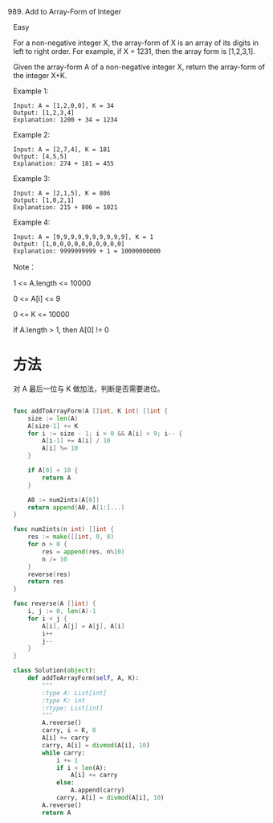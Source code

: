 989. Add to Array-Form of Integer

Easy

For a non-negative integer X, the array-form of X is an array of its digits in left to right order.  For example, if X = 1231, then the array form is [1,2,3,1].

Given the array-form A of a non-negative integer X, return the array-form of the integer X+K.

 

Example 1:

```
Input: A = [1,2,0,0], K = 34
Output: [1,2,3,4]
Explanation: 1200 + 34 = 1234
```
Example 2:

```
Input: A = [2,7,4], K = 181
Output: [4,5,5]
Explanation: 274 + 181 = 455
```
Example 3:

```
Input: A = [2,1,5], K = 806
Output: [1,0,2,1]
Explanation: 215 + 806 = 1021
```
Example 4:

```
Input: A = [9,9,9,9,9,9,9,9,9,9], K = 1
Output: [1,0,0,0,0,0,0,0,0,0,0]
Explanation: 9999999999 + 1 = 10000000000
```
 

Note：

1 <= A.length <= 10000

0 <= A[i] <= 9

0 <= K <= 10000

If A.length > 1, then A[0] != 0


# 方法
对 A 最后一位与 K 做加法，判断是否需要进位。


```go

func addToArrayForm(A []int, K int) []int {
	size := len(A)
	A[size-1] += K
	for i := size - 1; i > 0 && A[i] > 9; i-- {
		A[i-1] += A[i] / 10
		A[i] %= 10
	}

	if A[0] < 10 {
		return A
	}

	A0 := num2ints(A[0])
	return append(A0, A[1:]...)
}

func num2ints(n int) []int {
	res := make([]int, 0, 8)
	for n > 0 {
		res = append(res, n%10)
		n /= 10
	}
	reverse(res)
	return res
}

func reverse(A []int) {
	i, j := 0, len(A)-1
	for i < j {
		A[i], A[j] = A[j], A[i]
		i++
		j--
	}
}


```

```python
class Solution(object):
    def addToArrayForm(self, A, K):
        """
        :type A: List[int]
        :type K: int
        :rtype: List[int]
        """
        A.reverse()
        carry, i = K, 0
        A[i] += carry
        carry, A[i] = divmod(A[i], 10)
        while carry:
            i += 1
            if i < len(A):
                A[i] += carry
            else:
                A.append(carry)
            carry, A[i] = divmod(A[i], 10)
        A.reverse()
        return A

```